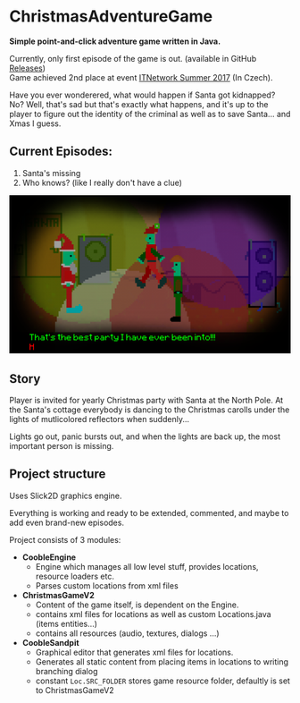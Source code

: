 # ChristmasAdventureGame
**Simple point-and-click adventure game written in Java.**

Currently, only first episode of the game is out. (available in GitHub [Releases](https://github.com/Cooble/ChristmasAdventureGame/releases/download/v1.0/ChristmasGameAdventure.zip))
<br>
Game achieved 2nd place at event [ITNetwork Summer 2017](https://www.itnetwork.cz/java/oop/zdrojove-kody/vanocni-adventura) (In Czech).


Have you ever wonderered, what would happen if Santa got kidnapped?
No? Well, that's sad but that's exactly what happens,
and it's up to the player to figure out the identity of the criminal
as well as to save Santa... and Xmas I guess.
## Current Episodes:

1. Santa's missing
2. Who knows? (like I really don't have a clue)

![Alt text](screen_shot.png?raw=false "")

## Story
Player is invited for yearly Christmas party with Santa at the North Pole.
At the Santa's cottage everybody is dancing to the Christmas carolls under the lights of mutlicolored reflectors
when suddenly...

Lights go out, panic bursts out, and when the lights are back up, the most important person is missing.


## Project structure
Uses Slick2D graphics engine.

Everything is working and ready to be extended, commented, and maybe to add even brand-new episodes.

Project consists of 3 modules:
- **CoobleEngine**
  - Engine which manages all low level stuff, provides locations, resource loaders etc.
  - Parses custom locations from xml files
- **ChristmasGameV2**
  - Content of the game itself, is dependent on the Engine.
  - contains xml files for locations as well as custom Locations.java (items entities...)
  - contains all resources (audio, textures, dialogs ...)
- **CoobleSandpit**
  - Graphical editor that generates xml files for locations.
  - Generates all static content from placing items in locations to writing branching dialog
  - constant `Loc.SRC_FOLDER` stores game resource folder, defaultly is set to ChristmasGameV2




